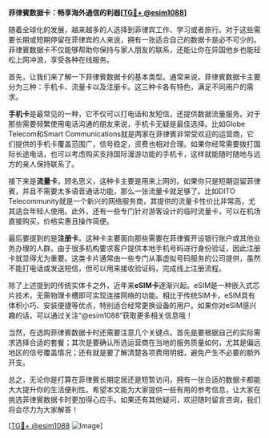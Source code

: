 **菲律賓数据卡：畅享海外通信的利器[[TG💪+ @esim1088](https://t.me/s/esim1088)]**

随着全球化的发展，越来越多的人选择到菲律宾工作、学习或者旅行。对于这些需要长期或短期停留在菲律宾的人来说，拥有一张适合自己的数据卡是必不可少的。菲律賓数据卡不仅能够帮助你保持与家人朋友的联系，还能让你在异国他乡也能轻松上网冲浪，享受各种在线服务。

首先，让我们来了解一下菲律賓数据卡的基本类型。通常来说，菲律賓数据卡主要分为三种：手机卡、流量卡以及注册卡。这三种卡各有特色，满足不同用户的需求。

**手机卡**是最常见的一种，它不仅可以打电话和发短信，还提供数据流量服务。对于那些需要频繁使用电话沟通的朋友来说，手机卡无疑是最佳选择。比如Globe Telecom和Smart Communications就是两家在菲律賓非常受欢迎的运营商，它们提供的手机卡覆盖范围广，信号稳定，资费也相对合理。如果你经常需要拨打国际长途电话，也可以考虑购买支持国际漫游功能的手机卡，这样就能随时随地与远方的亲人保持联系了。

接下来是**流量卡**，顾名思义，这种卡主要是用来上网的。如果你只是短期逗留菲律賓，并且不需要太多语音通话功能，那么一张流量卡就足够了。比如DITO Telecommunity就是一个新兴的网络服务商，其提供的流量卡性价比非常高，尤其适合年轻人使用。此外，还有一些专门针对游客设计的临时流量卡，可以在机场直接购买，价格实惠且操作简便。

最后要提到的是**注册卡**。这种卡主要面向那些需要在菲律賓开设银行账户或其他业务办理的人群。由于很多机构要求客户提供本地手机号码进行身份验证，因此注册卡就显得尤为重要。这类卡片通常由一些专门从事虚拟号码服务的公司提供，虽然不能打电话或发送短信，但可以用来接收验证码，完成线上注册流程。

除了上述提到的传统实体卡之外，近年来**eSIM卡**逐渐兴起。eSIM是一种嵌入式芯片技术，无需物理卡槽即可实现连接网络的功能。相比于传统SIM卡，eSIM具有体积小巧、安装便捷等优点，特别适合经常更换设备的用户。如果你对eSIM感兴趣的话，可以通过关注“@esim1088”获取更多相关信息哦！

当然，在选购菲律賓数据卡时还需要注意几个关键点。首先是要根据自己的实际需求选择合适的套餐；其次是要确认所选运营商在当地的服务质量如何，尤其是偏远地区的信号覆盖情况；还有就是要了解清楚各项费用明细，避免产生不必要的额外开支。

总之，无论你是打算在菲律賓长期定居还是短暂访问，拥有一张合适的数据卡都能大大提升你的生活便利性。希望本文能为大家提供一些有用的参考信息，让大家在挑选菲律賓数据卡时更加得心应手。如果还有其他疑问，欢迎随时留言咨询，我们将会尽力为大家解答！

[[TG💪+ @esim1088](https://t.me/s/esim1088) ![Image](https://i.postimg.cc/4NQfJmqS/Snipaste-2025-05-13-00-14-12.png)]